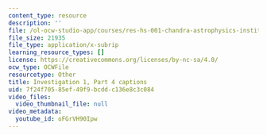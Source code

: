 ```yaml
---
content_type: resource
description: ''
file: /ol-ocw-studio-app/courses/res-hs-001-chandra-astrophysics-institute/oFGrVH90Ipw_captions.webvtt
file_size: 21935
file_type: application/x-subrip
learning_resource_types: []
license: https://creativecommons.org/licenses/by-nc-sa/4.0/
ocw_type: OCWFile
resourcetype: Other
title: Investigation 1, Part 4 captions
uid: 7f24f705-85ef-49f9-bcdd-c136e8c3c084
video_files:
  video_thumbnail_file: null
video_metadata:
  youtube_id: oFGrVH90Ipw
---
```

